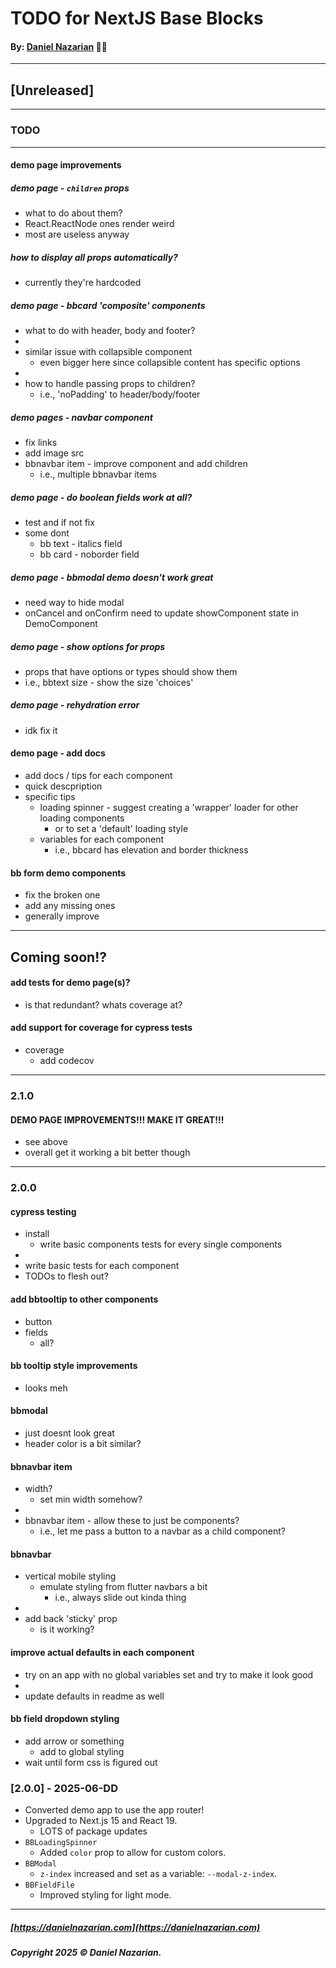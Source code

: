 # TODO for NextJS Base Blocks
#### By: [Daniel Nazarian](https://danielnazarian) 🐧👹

-------------------------------------------------------
## [Unreleased]
------
### TODO

----
#### demo page improvements


##### demo page - `children` props
- what to do about them?
- React.ReactNode ones render weird
- most are useless anyway


##### how to display all props automatically?
- currently they're hardcoded


##### demo page - bbcard 'composite' components
- what to do with header, body and footer?
-
- similar issue with collapsible component
  - even bigger here since collapsible content has specific options
-
- how to handle passing props to children?
  - i.e., 'noPadding' to header/body/footer


##### demo pages - navbar component
- fix links
- add image src
- bbnavbar item - improve component and add children
  - i.e., multiple bbnavbar items


##### demo page - do boolean fields work at all?
- test and if not fix
- some dont
  - bb text - italics field
  - bb card - noborder field


##### demo page - bbmodal demo doesn't work great
- need way to hide modal
- onCancel and onConfirm need to update showComponent state in DemoComponent



##### demo page - show options for props
- props that have options or types should show them
- i.e., bbtext size - show the size 'choices'


##### demo page - rehydration error
- idk fix it


#### demo page - add docs
- add docs / tips for each component
- quick descpription
- specific tips
  - loading spinner - suggest creating a 'wrapper' loader for other loading components
    - or to set a 'default' loading style
  - variables for each component
    - i.e., bbcard has elevation and border thickness





#### bb form demo components
- fix the broken one
- add any missing ones
- generally improve


---
## Coming soon!?
#### add tests for demo page(s)?
- is that redundant? whats coverage at?


#### add support for coverage for cypress tests
- coverage
  - add codecov



----
### 2.1.0



#### DEMO PAGE IMPROVEMENTS!!! MAKE IT GREAT!!!
- see above
- overall get it working a bit better though


----
### 2.0.0




#### cypress testing
- install
  - write basic components tests for every single components
-
- write basic tests for each component
- TODOs to flesh out?




#### add bbtooltip to other components
- button
- fields
  - all?



#### bb tooltip style improvements
- looks meh


#### bbmodal
- just doesnt look great
- header color is a bit similar?

#### bbnavbar item
- width?
  - set min width somehow?
-
- bbnavbar item - allow these to just be components?
  - i.e., let me pass a button to a navbar as a child component?





#### bbnavbar 
- vertical mobile styling
  - emulate styling from flutter navbars a bit
    - i.e., always slide out kinda thing
-
- add back 'sticky' prop
  - is it working?







#### improve actual defaults in each component
- try on an app with no global variables set and try to make it look good
-
- update defaults in readme as well



#### bb field dropdown styling
- add arrow or something
  - add to global styling
- wait until form css is figured out



### [2.0.0] - 2025-06-DD
- Converted demo app to use the app router!
- Upgraded to Next.js 15 and React 19.
  - LOTS of package updates
- `BBLoadingSpinner`
  - Added `color` prop to allow for custom colors.
- `BBModal`
  - `z-index` increased and set as a variable: `--modal-z-index`.
- `BBFieldFile`
  - Improved styling for light mode.
                                            
-------------------------------------------------------

##### [https://danielnazarian.com](https://danielnazarian.com)
##### Copyright 2025 © Daniel Nazarian.